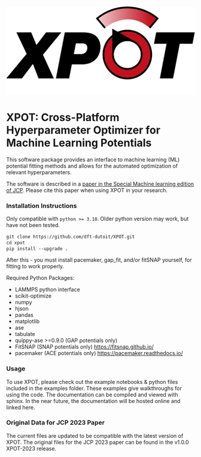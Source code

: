 ![xpot-logo](images/xpot-logo.png)

# XPOT: Cross-Platform Hyperparameter Optimizer for Machine Learning Potentials

This software package provides an interface to machine learning (ML) potential fitting methods and allows for the automated optimization of relevant hyperparameters.

The software is described in a [paper in the Special Machine learning edition of JCP](https://pubs.aip.org/aip/jcp/article/159/2/024803/2901815). Please cite this paper when using XPOT in your research.

### Installation Instructions

Only compatible with `python >= 3.10`. Older python version may work, but have not been tested.

```
git clone https://github.com/dft-dutoit/XPOT.git
cd xpot
pip install --upgrade .
```

After this - you must install pacemaker, gap_fit, and/or fitSNAP yourself, for fitting to work properly.

Required Python Packages:
- LAMMPS python interface
- scikit-optimize
- numpy
- hjson
- pandas
- matplotlib
- ase
- tabulate
- quippy-ase >=0.9.0 (GAP potentials only)
- FitSNAP (SNAP potentials only) https://fitsnap.github.io/
- pacemaker (ACE potentials only) https://pacemaker.readthedocs.io/

### Usage

To use XPOT, please check out the example notebooks & python files included in the examples folder. These examples give walkthroughs for using the code. The documentation can be compiled and viewed with sphinx. In the near future, the documentation will be hosted online and linked here. 

### Original Data for JCP 2023 Paper

The current files are updated to be compatible with the latest version of XPOT. The original files for the JCP 2023 paper can be found in the v1.0.0 XPOT-2023 release.
